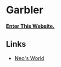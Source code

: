 # Garbler

__[Enter This Website.](https://neos21.github.io/garbler/)__


## Links

- [Neo's World](https://neos21.net/)
